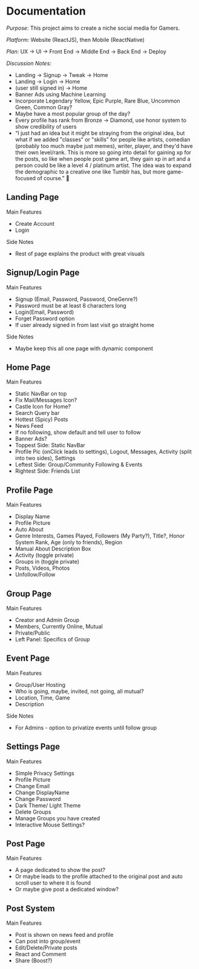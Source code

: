 # Documentation

*Purpose:* This project aims to create a niche social media for Gamers.

*Platform:* Website (ReactJS), then Mobile (ReactNative)

*Plan:* UX -> UI -> Front End -> Middle End -> Back End -> Deploy

*Discussion Notes:*
* Landing -> Signup -> Tweak -> Home
* Landing -> Login -> Home
* (user still signed in) -> Home
* Banner Ads using Machine Learning
* Incorporate Legendary Yellow, Epic Purple, Rare Blue, Uncommon Green, Common Gray?
* Maybe have a most popular group of the day?
* Every profile has rank from Bronze -> Diamond, use honor system to show credibility of users
* “I just had an idea but it might be straying from the original idea, but what if we added "classes" or "skills" for people like artists, comedian (probably too much maybe just memes), writer, player, and they'd have their own level/rank. This is more so going into detail for gaining xp for the posts, so like when people post game art, they gain xp in art and a person could be like a level 4 / platinum artist. The idea was to expand the demographic to a creative one like Tumblr has, but more game-focused of course.”


Landing Page
---
Main Features
* Create Account
* Login

Side Notes
* Rest of page explains the product with great visuals

Signup/Login Page
---
Main Features
* Signup (Email, Password, Password, OneGenre?)
* Password must be at least 8 characters long
* Login(Email, Password)
* Forget Password option
* If user already signed in from last visit go straight home

Side Notes
* Maybe keep this all one page with dynamic component

Home Page
---
Main Features
* Static NavBar on top
* Fix Mail/Messages Icon?
* Castle Icon for Home?
* Search Query bar
* Hottest (Spicy) Posts
* News Feed
* If no following, show default and tell user to follow
* Banner Ads?
* Toppest Side: Static NavBar
* Profile Pic (onClick leads to settings), Logout, Messages, Activity (split into two sides), Settings
* Leftest Side: Group/Community Following & Events
* Rightest Side: Friends List

Profile Page
---
Main Features
* Display Name
* Profile Picture
* Auto About
* Genre Interests, Games Played, Followers (My Party?), Title?, Honor System Rank, Age (only to friends), Region
* Manual About Description Box 
* Activity (toggle private)
* Groups in (toggle private)
* Posts, Videos, Photos
* Unfollow/Follow

Group Page
---
Main Features
* Creator and Admin Group
* Members, Currently Online, Mutual
* Private/Public
* Left Panel: Specifics of Group

Event Page
---
Main Features
* Group/User Hosting
* Who is going, maybe, invited, not going, all mutual?
* Location, Time, Game
* Description

Side Notes
* For Admins - option to privatize events until follow group

Settings Page
---
Main Features
* Simple Privacy Settings
* Profile Picture
* Change Email
* Change DisplayName
* Change Password
* Dark Theme/ Light Theme
* Delete Groups
* Manage Groups you have created
* Interactive Mouse Settings?

Post Page
---
Main Features
* A page dedicated to show the post?
* Or maybe leads to the profile attached to the original post and auto scroll user to where it is found
* Or maybe give post a dedicated window?

Post System
---
Main Features
* Post is shown on news feed and profile
* Can post into group/event
* Edit/Delete/Private posts
* React and Comment
* Share (Boost?)
